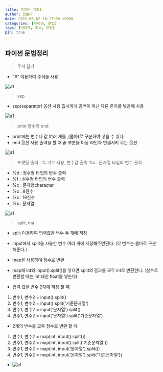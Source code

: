 ```yaml
---
title: 파이썬 기초1
author: 함보라
date: 2022-06-02 18:17:00 +0900
categories: [파이썬, 문법]
tags: [개발자, 초보, 문법]
pin: true
---
```


## 파이썬 문법정리

> 주석 달기

- "#" 이용하여 주석을 사용

![a1](https://gkaqhfk.github.io/assets/img/a1.png)


> sep 

- sep(separator) 옵션 사용 값사이에 공백이 아닌 다른 문자를 넣을때 사용


![a1](https://gkaqhfk.github.io/assets/img/a2.png)


> print 함수와 end

- print에는 변수나 값 여러 개를 ,(콤마)로 구분하여 넣을 수 있다.
- end 옵션 사용 출력을 할 때 끝 부분을 다음 라인과 연결시켜 주는 옵션



![a1](https://gkaqhfk.github.io/assets/img/a4.png)

> 포맷팅 출력 : % 기호 사용, 변수값 출력 %s : 문자열 타입의 변수 출력

- %d : 정수형 타입의 변수 출력
- %f : 실수형 타입의 변수 출력
- %c : 문자형character
- %o : 8진수
- %x : 16진수
- %s : 문자열

![a1](https://gkaqhfk.github.io/assets/img/a5.png)

> split, ma

* split 이용하여 입력값을 변수 두 개에 저장
- input에서 split을 사용한 변수 여러 개에 저장해주면된다. (각 변수는 콤마로 구분해준다.)
* map을 사용하여 정수로 변환
- map에 int와 input().split()을 넣으면 split의 결과를 모두 int로 변환한다. (실수로 변환할 때는 int 대신 float를 넣는다)

* 입력 값을 변수 2개에 저장 할 때
1. 변수1, 변수2 = input().split()
2. 변수1, 변수2 = input().split('기준문자열')
3. 변수1, 변수2 = input('문자열').split()
4. 변수1, 변수2 = input('문자열').split('기준문자열')

* 2개의 변수를 모두 정수로 변환 할 때
1. 변수1, 변수2 = map(int, input().split())
2. 변수1, 변수2 = map(int, input().split('기준문자열'))
3. 변수1, 변수2 = map(int, input('문자열').split())
4. 변수1, 변수2 = map(int, input('문자열').split('기준문자열'))
- ![a1](https://gkaqhfk.github.io/assets/img/a6.png)

